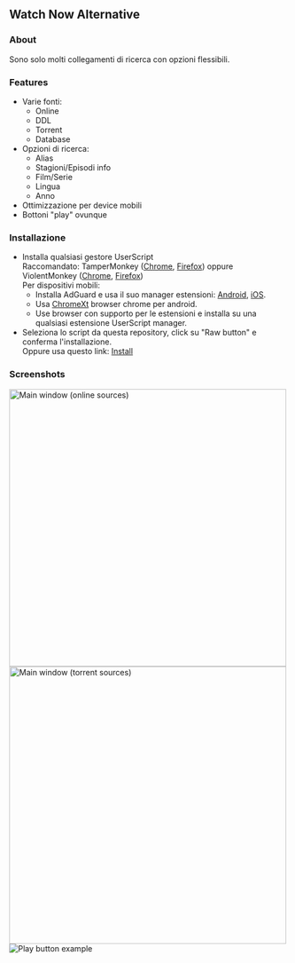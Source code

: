 ## Watch Now Alternative
### About
Sono solo molti collegamenti di ricerca con opzioni flessibili.   
### Features
+ Varie fonti:
  - Online
  - DDL
  - Torrent
  - Database
+ Opzioni di ricerca:
  - Alias
  - Stagioni/Episodi info
  - Film/Serie
  - Lingua
  - Anno
+ Ottimizzazione per device mobili
+ Bottoni "play" ovunque
### Installazione
+ Installa qualsiasi gestore UserScript   
Raccomandato: TamperMonkey ([Chrome](https://chrome.google.com/webstore/detail/tampermonkey/dhdgffkkebhmkfjojejmpbldmpobfkfo), [Firefox](https://addons.mozilla.org/en-US/firefox/addon/tampermonkey/)) oppure ViolentMonkey ([Chrome](https://chrome.google.com/webstore/detail/violentmonkey/jinjaccalgkegednnccohejagnlnfdag), [Firefox](https://addons.mozilla.org/en-US/firefox/addon/violentmonkey/))   
Per dispositivi mobili:    
  - Installa AdGuard e usa il suo manager estensioni: [Android](https://adguard.com/en/adguard-android/overview.html), [iOS](https://adguard.com/en/adguard-ios/overview.html).
  - Usa [ChromeXt](https://github.com/JingMatrix/ChromeXt) browser chrome per android.   
  - Use browser con supporto per le estensioni e installa su una qualsiasi estensione UserScript manager.
+ Seleziona lo script da questa repository, click su "Raw button" e conferma l'installazione.   
Oppure usa questo link: [Install](https://github.com/AstroSpiff/Trakt-ricerca-download-italiani/raw/main/trakt-watch-now-next.user.js)   
### Screenshots
<span>
<img src="https://i.ibb.co/PhfM1V7/swappy-20230405-220137.png" height="500px" alt="Main window (online sources)"/>
<img src="https://i.ibb.co/dJh2d5d/swappy-20230405-220202.png" height="500px" alt="Main window (torrent sources)"/>
<img src="https://i.ibb.co/8myVVRq/swappy-20230405-220257.png" alt="Play button example"/>
</span>
